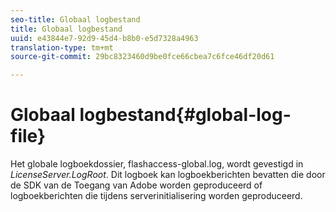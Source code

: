 ```yaml
---
seo-title: Globaal logbestand
title: Globaal logbestand
uuid: e43844e7-92d9-45d4-b8b0-e5d7328a4963
translation-type: tm+mt
source-git-commit: 29bc8323460d9be0fce66cbea7c6fce46df20d61

---
```



# Globaal logbestand{#global-log-file}

Het globale logboekdossier, flashaccess-global.log, wordt gevestigd in *LicenseServer.LogRoot*. Dit logboek kan logboekberichten bevatten die door de SDK van de Toegang van Adobe worden geproduceerd of logboekberichten die tijdens serverinitialisering worden geproduceerd.
